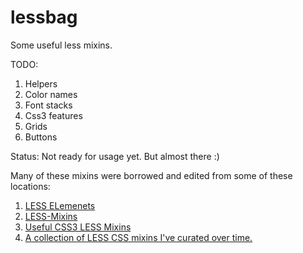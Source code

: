 lessbag
=======

Some useful less mixins.

TODO:
1. Helpers
2. Color names
3. Font stacks
4. Css3 features
5. Grids
6. Buttons

Status: Not ready for usage yet. But almost there :)


Many of these mixins were borrowed and edited from some of these locations:    
1. [LESS ELemenets](http://www.lesselements.com)    
2. [LESS-Mixins](https://github.com/tophermade/LESS-Mixins/downloads)
3. [Useful CSS3 LESS Mixins](http://css-tricks.com/snippets/css/useful-css3-less-mixins/ )
4. [A collection of LESS CSS mixins I've curated over time.](http://forrst.com/posts/A_collection_of_LESS_CSS_mixins_Ive_curated_ove-1M4)
